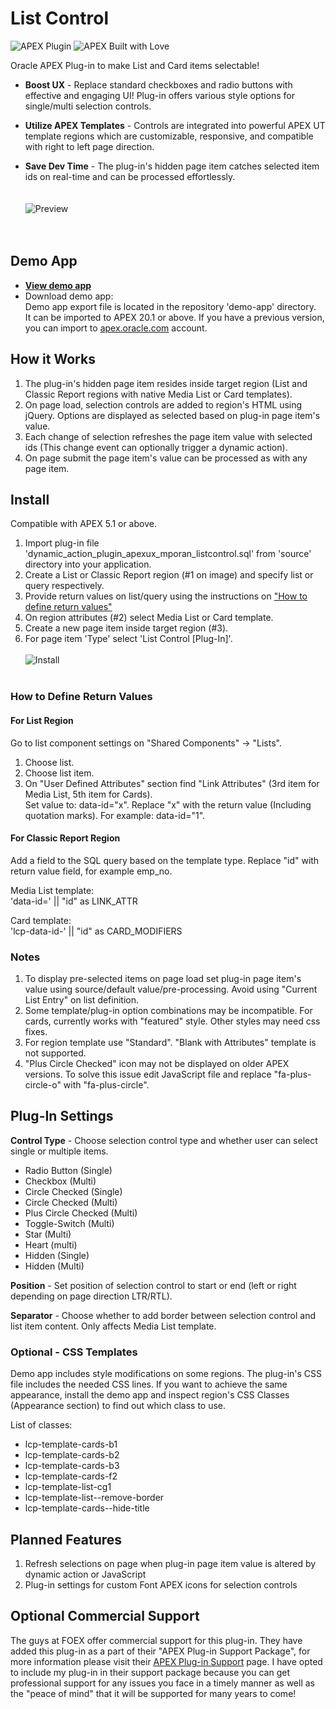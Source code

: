 
# List Control

![APEX Plugin](https://cdn.rawgit.com/Dani3lSun/apex-github-badges/b7e95341/badges/apex-plugin-badge.svg)
![APEX Built with Love](https://cdn.rawgit.com/Dani3lSun/apex-github-badges/7919f913/badges/apex-love-badge.svg)

Oracle APEX Plug-in to make List and Card items selectable!

- **Boost UX** - Replace standard checkboxes and radio buttons with effective and engaging UI! Plug-in offers various style options for single/multi selection controls.

- **Utilize APEX Templates** - Controls are integrated into powerful APEX UT template regions which are customizable, responsive, and compatible with right to left page direction.

- **Save Dev Time** - The plug-in's hidden page item catches selected item ids on real-time and can be processed effortlessly.
<br/><br/><br/>
![Preview](https://github.com/mporan/list-control/blob/master/list-control-example.png)
<br/><br/><br/>
  
## Demo App

- **[View demo app](https://apex.oracle.com/pls/apex/poran/r/list-control)**
- Download demo app:  
Demo app export file is located in the repository 'demo-app' directory.  
It can be imported to APEX 20.1 or above. If you have a previous version, you can import to [apex.oracle.com](https://apex.oracle.com/en/) account.

## How it Works

1.  The plug-in's hidden page item resides inside target region (List and Classic Report regions with native Media List or Card templates).
1.  On page load, selection controls are added to region's HTML using jQuery. Options are displayed as selected based on plug-in page item's value.
1.  Each change of selection refreshes the page item value with selected ids (This change event can optionally trigger a dynamic action).
1.  On page submit the page item's value can be processed as with any page item.

## Install

Compatible with APEX 5.1 or above.

1.  Import plug-in file 'dynamic_action_plugin_apexux_mporan_listcontrol.sql' from 'source' directory into your application.
2.  Create a List or Classic Report region (#1 on image) and specify list or query respectively.
3.  Provide return values on list/query using the instructions on ["How to define return values"](#how-to-define-return-values)
4.  On region attributes (#2) select Media List or Card template.
5.  Create a new page item inside target region (#3).
6.  For page item 'Type' select 'List Control [Plug-In]'.
<br/><br/>
![Install](https://github.com/mporan/list-control/blob/master/install.png)
<br/><br/>
### How to Define Return Values

#### For List Region
Go to list component settings on "Shared Components" -> "Lists".
1.  Choose list.
2.  Choose list item.
3.  On "User Defined Attributes" section find "Link Attributes" (3rd item for Media List, 5th item for Cards).  
    Set value to: data-id="x". Replace "x" with the return value (Including quotation marks). For example: data-id="1".

#### For Classic Report Region
Add a field to the SQL query based on the template type. Replace "id" with return value field, for example emp_no.

Media List template:  
'data-id=' || "id"  as LINK_ATTR

Card template:  
'lcp-data-id-' || "id" as CARD_MODIFIERS

### Notes

1. To display pre-selected items on page load set plug-in page item's value using source/default value/pre-processing. Avoid using "Current List Entry" on list definition.
2. Some template/plug-in option combinations may be incompatible. For cards, currently works with "featured" style. Other styles may need css fixes.
3. For region template use "Standard". "Blank with Attributes" template is not supported.
4. "Plus Circle Checked" icon may not be displayed on older APEX versions. To solve this issue edit JavaScript file and replace "fa-plus-circle-o" with "fa-plus-circle".

## Plug-In Settings

**Control Type** - Choose selection control type and whether user can select single or multiple items.

-   Radio Button (Single)
-   Checkbox (Multi)
-   Circle Checked (Single)
-   Circle Checked (Multi)
-   Plus Circle Checked (Multi)
-   Toggle-Switch (Multi)
-   Star (Multi)
-   Heart (multi)
-   Hidden (Single)
-   Hidden (Multi)

**Position** - Set position of selection control to start or end (left or right depending on page direction LTR/RTL). 

**Separator** - Choose whether to add border between selection control and list item content. Only affects Media List template.

### Optional - CSS Templates
Demo app includes style modifications on some regions. The plug-in's CSS file includes the needed CSS lines. If you want to achieve the same appearance, install the demo app and inspect region's CSS Classes (Appearance section) to find out which class to use.

List of classes:

-   lcp-template-cards-b1
-   lcp-template-cards-b2
-   lcp-template-cards-b3
-   lcp-template-cards-f2
-   lcp-template-list-cg1
-   lcp-template-list--remove-border
-   lcp-template-cards--hide-title

## Planned Features
1.  Refresh selections on page when plug-in page item value is altered by dynamic action or JavaScript
1.  Plug-in settings for custom Font APEX icons for selection controls

## Optional Commercial Support
The guys at FOEX offer commercial support for this plug-in. They have added this plug-in as a part of their "APEX Plug-in Support Package", for more information please visit their [APEX Plug-in Support](https://www.foex.at/plugin-support) page. I have opted to include my plug-in in their support package because you can get professional support for any issues you face in a timely manner as well as the "peace of mind" that it will be supported for many years to come!
